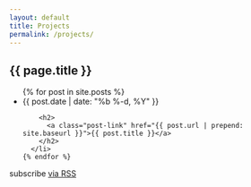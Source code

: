 ```yaml
---
layout: default
title: Projects
permalink: /projects/
---
```



<div class="container">
  <div class="row">
    <h2><i class="fa fa-code" aria-hidden="true"></i> {{ page.title }}</h2>
  </div>
</div>

<ul>
    {% for post in site.posts %}
      <li>
        <span class="post-meta">{{ post.date | date: "%b %-d, %Y" }}</span>

        <h2>
          <a class="post-link" href="{{ post.url | prepend: site.baseurl }}">{{ post.title }}</a>
        </h2>
      </li>
    {% endfor %}
  </ul>

<p class="rss-subscribe">subscribe <a href="{{ "/feed.xml" | prepend: site.baseurl }}">via RSS</a></p>
